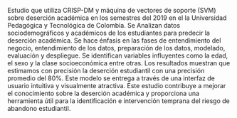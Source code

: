 Estudio que utiliza CRISP-DM y máquina de vectores de soporte (SVM) sobre deserción académica en los semestres del 2019 en el la Universidad Pedagógica y Tecnológica de Colombia. Se Analizan datos sociodemográficos y académicos de los estudiantes para predecir la deserción académica. Se hace énfasis en las fases de entendimiento del negocio, entendimiento de los datos, preparación de los datos, modelado, evaluación y despliegue. Se identifican variables influyentes como la edad, el sexo y la clase socioeconómica entre otras. Los resultados muestran que estimamos con precisión la deserción estudiantil con una precisión promedio del 80%. Este modelo se entrega a través de una interfaz de usuario intuitiva y visualmente atractiva. Este estudio contribuye a mejorar el conocimiento sobre la deserción académica y proporciona una herramienta útil para la identificación e intervención temprana del riesgo de abandono estudiantil.	

